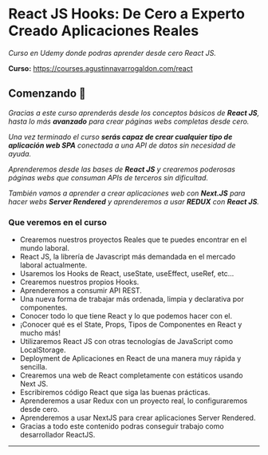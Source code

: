 # React JS Hooks: De Cero a Experto Creado Aplicaciones Reales

_Curso en Udemy donde podras aprender desde cero React JS._

**Curso:** https://courses.agustinnavarrogaldon.com/react

## Comenzando 🚀

_Gracias a este curso aprenderás desde los conceptos básicos de **React JS**, hasta lo más **avanzado** para crear páginas webs completas desde cero._

_Una vez terminado el curso **serás capaz de crear cualquier tipo de aplicación web SPA** conectada a una API de datos sin necesidad de ayuda._

_Aprenderemos desde las bases de **React JS** y crearemos poderosas páginas webs que consuman APIs de terceros sin dificultad._

_También vamos a aprender a crear aplicaciones web con **Next.JS** para hacer webs **Server Rendered** y aprenderemos a usar **REDUX** con **React JS**._

### Que veremos en el curso

- Crearemos nuestros proyectos Reales que te puedes encontrar en el mundo laboral.
- React JS, la librería de Javascript más demandada en el mercado laboral actualmente.
- Usaremos los Hooks de React, useState, useEffect, useRef, etc...
- Crearemos nuestros propios Hooks.
- Aprenderemos a consumir API REST.
- Una nueva forma de trabajar más ordenada, limpia y declarativa por componentes.
- Conocer todo lo que tiene React y lo que podemos hacer con el.
- ¡Conocer qué es el State, Props, Tipos de Componentes en React y mucho más!
- Utilizaremos React JS con otras tecnologías de JavaScript como LocalStorage.
- Deployment de Aplicaciones en React de una manera muy rápida y sencilla.
- Crearemos una web de React completamente con estáticos usando Next JS.
- Escribiremos código React que siga las buenas prácticas.
- Aprenderemos a usar Redux con un proyecto real, lo configuraremos desde cero.
- Aprenderemos a usar NextJS para crear aplicaciones Server Rendered.
- Gracias a todo este contenido podras conseguir trabajo como desarrollador ReactJS.

---



